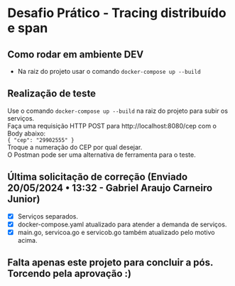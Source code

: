 # Desafio Prático - Tracing distribuído e span  

## Como rodar em ambiente DEV
* Na raiz do projeto usar o comando `docker-compose up --build`   

## Realização de teste
Use o comando `docker-compose up --build` na raiz do projeto para subir os serviços.  
Faça uma requisição HTTP POST para http://localhost:8080/cep com o Body abaixo:  
`{ "cep": "29902555" }`  
Troque a numeração do CEP por qual desejar.   
O Postman pode ser uma alternativa de ferramenta para o teste.

## Última solicitação de correção (Enviado 20/05/2024 • 13:32 - Gabriel Araujo Carneiro Junior)
- [x] Serviços separados.
- [x] docker-compose.yaml atualizado para atender a demanda de serviços.
- [x] main.go, servicoa.go e servicob.go também atualizado pelo motivo acima.

## Falta apenas este projeto para concluir a pós. Torcendo pela aprovação :)